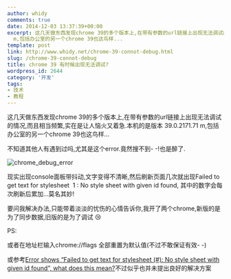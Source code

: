 ```yaml
---
author: whidy
comments: true
date: 2014-12-03 13:37:39+00:00
excerpt: 这几天做东西发现chrome 39的多个版本上,在带有参数的url链接上出现无法调试的情况,而且相当频繁,实在是让人恼火又着急.本机的是版本 39.0.2171.71
  m,包括办公室的另一个chrome 39也这鸟样...
template: post
link: http://www.whidy.net/chrome-39-connot-debug.html
slug: /chrome-39-connot-debug
title: chrome 39 有时候出现无法调试?
wordpress_id: 2644
category: '开发'
tags:
- 技术
- 教程
---
```


这几天做东西发现chrome 39的多个版本上,在带有参数的url链接上出现无法调试的情况,而且相当频繁,实在是让人恼火又着急.本机的是版本 39.0.2171.71 m,包括办公室的另一个chrome 39也这鸟样...

不知道其他人有遇到过吗,尤其是这个error.竟然搜不到- -!也是醉了.

![chrome_debug_error](http://www.whidy.net/wp-content/uploads/2014/12/chrome_error-400x153.png)

现实出现console面板带抖动,文字变得不清晰,然后刷新页面几次就出现Failed to get text for stylesheet  1 : No style sheet with given id found, 其中的数字会每次刷新后累加...莫名其妙!

要问我解决办法,只能带着淡淡的忧伤的心情告诉你,我开了两个chrome,新版的是为了同步数据,旧版的是为了调试 :cry:

PS: 

或者在地址栏输入chrome://flags 全部重置为默认值(不过不敢保证有效- -)

或参考[Error shows “Failed to get text for stylesheet (#): No style sheet with given id found”, what does this mean?](http://stackoverflow.com/questions/26894718/error-shows-failed-to-get-text-for-stylesheet-no-style-sheet-with-given-id)不过似乎也并未提出良好的解决方案
